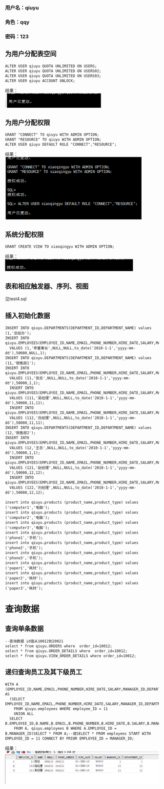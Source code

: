 ### 用户名：qiuyu
### 角色：qqy
### 密码：123


## 为用户分配表空间
<pre><code>ALTER USER qiuyu QUOTA UNLIMITED ON USERS;
ALTER USER qiuyu QUOTA UNLIMITED ON USERS02;
ALTER USER qiuyu QUOTA UNLIMITED ON USERS03;
ALTER USER qiuyu ACCOUNT UNLOCK;</code></pre>

结果：<br>
![](https://github.com/Amazingqy/Oracle/blob/master/test4/%E7%BB%93%E6%9E%9C1.png)

## 为用户分配权限
<pre><code>GRANT "CONNECT" TO qiuyu WITH ADMIN OPTION;
GRANT "RESOURCE" TO qiuyu WITH ADMIN OPTION;
ALTER USER qiuyu DEFAULT ROLE "CONNECT","RESOURCE";</code></pre>
结果：<br>
![](https://github.com/Amazingqy/Oracle/blob/master/test4/%E7%BB%93%E6%9E%9C2.png)

## 系统分配权限
<pre><code>GRANT CREATE VIEW TO xiaoqingyu WITH ADMIN OPTION;</code></pre>
结果：<br>
![](https://github.com/Amazingqy/Oracle/blob/master/test4/%E7%BB%93%E6%9E%9C3.png)
## 表和相应触发器、序列、视图
见test4.sql
## 插入初始化数据
<pre><code>INSERT INTO qiuyu.DEPARTMENTS(DEPARTMENT_ID,DEPARTMENT_NAME) values (1,'总经办');
INSERT INTO qiuyu.EMPLOYEES(EMPLOYEE_ID,NAME,EMAIL,PHONE_NUMBER,HIRE_DATE,SALARY,MANAGER_ID,DEPARTMENT_ID)
  VALUES (1,'李董事长',NULL,NULL,to_date('2010-1-1','yyyy-mm-dd'),50000,NULL,1);
INSERT INTO qiuyu.DEPARTMENTS(DEPARTMENT_ID,DEPARTMENT_NAME) values (11,'销售部1');
INSERT INTO qiuyu.EMPLOYEES(EMPLOYEE_ID,NAME,EMAIL,PHONE_NUMBER,HIRE_DATE,SALARY,MANAGER_ID,DEPARTMENT_ID)
  VALUES (11,'张总',NULL,NULL,to_date('2010-1-1','yyyy-mm-dd'),50000,1,1);
  INSERT INTO qiuyu.EMPLOYEES(EMPLOYEE_ID,NAME,EMAIL,PHONE_NUMBER,HIRE_DATE,SALARY,MANAGER_ID,DEPARTMENT_ID)
  VALUES (111,'吴经理',NULL,NULL,to_date('2010-1-1','yyyy-mm-dd'),50000,11,11);
  INSERT INTO qiuyu.EMPLOYEES(EMPLOYEE_ID,NAME,EMAIL,PHONE_NUMBER,HIRE_DATE,SALARY,MANAGER_ID,DEPARTMENT_ID)
  VALUES (112,'白经理',NULL,NULL,to_date('2010-1-1','yyyy-mm-dd'),50000,11,11);
INSERT INTO qiuyu.DEPARTMENTS(DEPARTMENT_ID,DEPARTMENT_NAME) values (12,'销售部2');
INSERT INTO qiuyu.EMPLOYEES(EMPLOYEE_ID,NAME,EMAIL,PHONE_NUMBER,HIRE_DATE,SALARY,MANAGER_ID,DEPARTMENT_ID)
  VALUES (12,'王总',NULL,NULL,to_date('2010-1-1','yyyy-mm-dd'),50000,1,1);
  INSERT INTO qiuyu.EMPLOYEES(EMPLOYEE_ID,NAME,EMAIL,PHONE_NUMBER,HIRE_DATE,SALARY,MANAGER_ID,DEPARTMENT_ID)
  VALUES (121,'赵经理',NULL,NULL,to_date('2010-1-1','yyyy-mm-dd'),50000,12,12);
  INSERT INTO qiuyu.EMPLOYEES(EMPLOYEE_ID,NAME,EMAIL,PHONE_NUMBER,HIRE_DATE,SALARY,MANAGER_ID,DEPARTMENT_ID)
  VALUES (122,'刘经理',NULL,NULL,to_date('2010-1-1','yyyy-mm-dd'),50000,12,12);

insert into qiuyu.products (product_name,product_type) values ('computer1','电脑');
insert into qiuyu.products (product_name,product_type) values ('computer2','电脑');
insert into qiuyu.products (product_name,product_type) values ('computer3','电脑');
insert into qiuyu.products (product_name,product_type) values ('phone1','手机');
insert into qiuyu.products (product_name,product_type) values ('phone2','手机');
insert into qiuyu.products (product_name,product_type) values ('phone3','手机');
insert into qiuyu.products (product_name,product_type) values ('paper1','耗材');
insert into qiuyu.products (product_name,product_type) values ('paper2','耗材');
insert into qiuyu.products (product_name,product_type) values ('paper3','耗材');
</code></pre>


# 查询数据
## 查询单条数据
<pre><code>--查询数据 id值从10012到20021
select * from qiuyu.ORDERS where  order_id=10012;
select * from qiuyu.ORDER_DETAILS where  order_id=10012;
select * from qiuyu.VIEW_ORDER_DETAILS where order_id=10012;</code></pre>

## 递归查询员工及其下级员工
<pre><code>WITH A (EMPLOYEE_ID,NAME,EMAIL,PHONE_NUMBER,HIRE_DATE,SALARY,MANAGER_ID,DEPARTMENT_ID) AS
  (SELECT EMPLOYEE_ID,NAME,EMAIL,PHONE_NUMBER,HIRE_DATE,SALARY,MANAGER_ID,DEPARTMENT_ID
    FROM qiuyu.employees WHERE employee_ID = 11
    UNION ALL
  SELECT B.EMPLOYEE_ID,B.NAME,B.EMAIL,B.PHONE_NUMBER,B.HIRE_DATE,B.SALARY,B.MANAGER_ID,B.DEPARTMENT_ID
    FROM A, qiuyu.employees B WHERE A.EMPLOYEE_ID = B.MANAGER_ID)SELECT * FROM A;--或SELECT * FROM employees START WITH EMPLOYEE_ID = 11 CONNECT BY PRIOR EMPLOYEE_ID = MANAGER_ID;
</code></pre>
结果：<br>
![](https://github.com/Amazingqy/Oracle/blob/master/test4/%E7%BB%93%E6%9E%9C.png)
